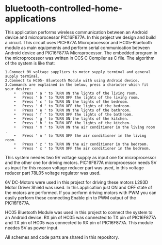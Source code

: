 # bluetooth-controlled-home-applications
This application performs wireless communication between an Android device and microprocessor PIC16F877A.
In this project we design and build a circuit. This circuit uses PICF877A Microprocessor and HC05-Bluetooth module as main equipments and perform serial communication between Android device and PIC16F877A Microprocessor. The embedded program in the microprocessor was written in CCS C Compiler as C file. The algorithm of the system is like that:

    1.Connect 9V voltage suppliers to motor supply terminal and general supply terminal.
    2.Connect to HC05- Bluetooth Module with using Android device.
    3.Commands are explained in the below, press a character which fit your desire:
        •	Press ' a ' to TURN ON the lights of the living room.
        •	Press ' b ' to TURN OFF the lights of the living room.
        •	Press ' c ' to TURN ON the lights of the bedroom.
        •	Press ' d ' to TURN OFF the lights of the bedroom.
        •	Press ' e ' to TURN ON the lights of the bathroom.
        •	Press ' f ' to TURN OFF the lights of the bathroom.
        •	Press ' g ' to TURN ON the lights of the kitchen.
        •	Press ' h ' to TURN OFF the lights of the kitchen.
        •	Press ' m ' to TURN ON the air conditioner in the living room .
        •	Press ' n ' to TURN OFF the air conditioner in the living room.
        •	Press ' z ' to TURN ON the air conditioner in the bedroom.
        •	Press ' x ' to TURN OFF the air conditioner in the bedroom.


This system needes two 9V voltage supply as input one for microprocessor and the other one for driving motors. PIC16F877A microprocessor needs 5V as input for this reason voltage reducer part was used, in this voltage reducer part 78L05 voltage regulator was used.

6V DC-Motors were used in this project for driving these motors L293D Motor Driver Shield was used. In this application just ON and OFF state of the motors are performed. If you perform driving motors with PWM you can easily perform these connecting Enable pin to PWM output of the PIC16F877A.

HC05 Bluetooth Module was used in this project to connect the system to an Android device. RX pin of HC05 was connected to TX pin of PIC16F877A and TX pin of HC05 was connected to RX pin of PIC16F877A. This module needes 5V as power input.

All schemes and code parts are shared in this repository.
